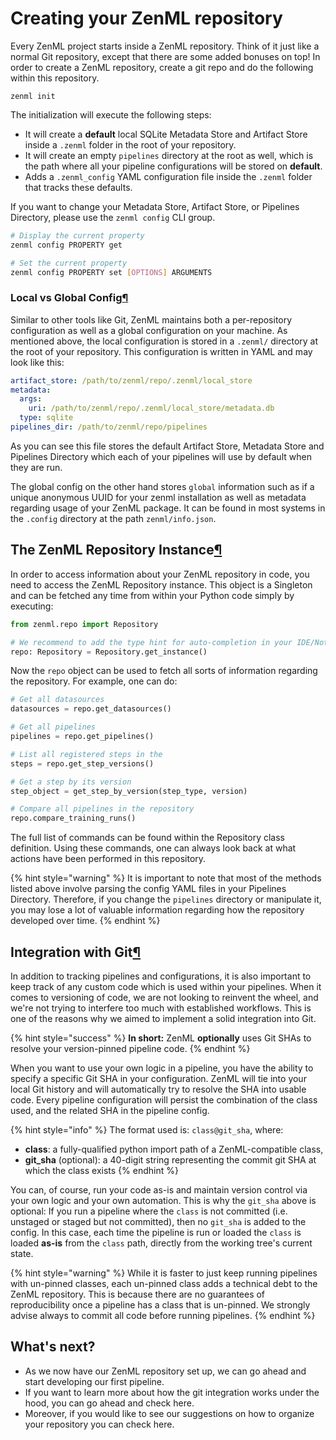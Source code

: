# Creating your ZenML repository

Every ZenML project starts inside a ZenML repository. Think of it just like a normal Git repository, except that there are some added bonuses on top! In order to create a ZenML repository, create a git repo and do the following within this repository.

```text
zenml init
```

The initialization will execute the following steps:

* It will create a **default** local SQLite Metadata Store and Artifact Store inside a `.zenml` folder in the root of your repository.
* It will create an empty `pipelines` directory at the root as well, which is the path where all your pipeline configurations will be stored on **default**.
* Adds a `.zenml_config` YAML configuration file inside the `.zenml` folder that tracks these defaults.

If you want to change your Metadata Store, Artifact Store, or Pipelines Directory, please use the `zenml config` CLI group.

```bash
# Display the current property
zenml config PROPERTY get

# Set the current property
zenml config PROPERTY set [OPTIONS] ARGUMENTS
```

### Local vs Global Config[¶](http://docs.zenml.io.s3-website.eu-central-1.amazonaws.com/repository/what-is-a-repository.html#local-vs-global-config)

Similar to other tools like Git, ZenML maintains both a per-repository configuration as well as a global configuration on your machine. As mentioned above, the local configuration is stored in a `.zenml/` directory at the root of your repository. This configuration is written in YAML and may look like this:

```yaml
artifact_store: /path/to/zenml/repo/.zenml/local_store
metadata:
  args:
    uri: /path/to/zenml/repo/.zenml/local_store/metadata.db
  type: sqlite
pipelines_dir: /path/to/zenml/repo/pipelines
```

As you can see this file stores the default Artifact Store, Metadata Store and Pipelines Directory which each of your pipelines will use by default when they are run.

The global config on the other hand stores `global` information such as if a unique anonymous UUID for your zenml installation as well as metadata regarding usage of your ZenML package. It can be found in most systems in the `.config` directory at the path `zenml/info.json`.

## The ZenML Repository Instance[¶](http://docs.zenml.io.s3-website.eu-central-1.amazonaws.com/repository/the-zenml-repository-instance.html#the-zenml-repository-instance)

In order to access information about your ZenML repository in code, you need to access the ZenML Repository instance. This object is a Singleton and can be fetched any time from within your Python code simply by executing:

```python
from zenml.repo import Repository

# We recommend to add the type hint for auto-completion in your IDE/Notebook
repo: Repository = Repository.get_instance()
```

Now the `repo` object can be used to fetch all sorts of information regarding the repository. For example, one can do:

```python
# Get all datasources
datasources = repo.get_datasources()

# Get all pipelines
pipelines = repo.get_pipelines()

# List all registered steps in the 
steps = repo.get_step_versions()

# Get a step by its version
step_object = get_step_by_version(step_type, version)

# Compare all pipelines in the repository
repo.compare_training_runs()
```

The full list of commands can be found within the Repository class definition. Using these commands, one can always look back at what actions have been performed in this repository.

{% hint style="warning" %}
It is important to note that most of the methods listed above involve parsing the config YAML files in your Pipelines Directory. Therefore, if you change the `pipelines` directory or manipulate it, you may lose a lot of valuable information regarding how the repository developed over time.
{% endhint %}

## Integration with Git[¶](http://docs.zenml.io.s3-website.eu-central-1.amazonaws.com/repository/integration-with-git.html#integration-with-git)

In addition to tracking pipelines and configurations, it is also important to keep track of any custom code which is used within your pipelines. When it comes to versioning of code, we are not looking to reinvent the wheel, and we're not trying to interfere too much with established workflows. This is one of the reasons why we aimed to implement a solid integration into Git.

{% hint style="success" %}
**In short:** ZenML **optionally** uses Git SHAs to resolve your version-pinned pipeline code.
{% endhint %}

When you want to use your own logic in a pipeline, you have the ability to specify a specific Git SHA in your configuration. ZenML will tie into your local Git history and will automatically try to resolve the SHA into usable code. Every pipeline configuration will persist the combination of the class used, and the related SHA in the pipeline config.

{% hint style="info" %}
The format used is: `class@git_sha`, where:

* **class**: a fully-qualified python import path of a ZenML-compatible class,
* **git\_sha** \(optional\): a 40-digit string representing the commit git SHA at which the class exists
{% endhint %}

You can, of course, run your code as-is and maintain version control via your own logic and your own automation. This is why the `git_sha` above is optional: If you run a pipeline where the `class` is not committed \(i.e. unstaged or staged but not committed\), then no `git_sha` is added to the config. In this case, each time the pipeline is run or loaded the `class` is loaded **as-is** from the `class` path, directly from the working tree's current state.

{% hint style="warning" %}
While it is faster to just keep running pipelines with un-pinned classes, each un-pinned class adds a technical debt to the ZenML repository. This is because there are no guarantees of reproducibility once a pipeline has a class that is un-pinned. We strongly advise always to commit all code before running pipelines.
{% endhint %}

## What's next?

* As we now have our ZenML repository set up, we can go ahead and start developing our first pipeline.
* If you want to learn more about how the git integration works under the hood, you can go ahead and check here.
* Moreover, if you would like to see our suggestions on how to organize your repository you can check here.

